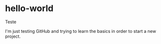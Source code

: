 # hello-world
Teste

I'm just testing GitHub and trying to learn the basics in order to start a new project. 
